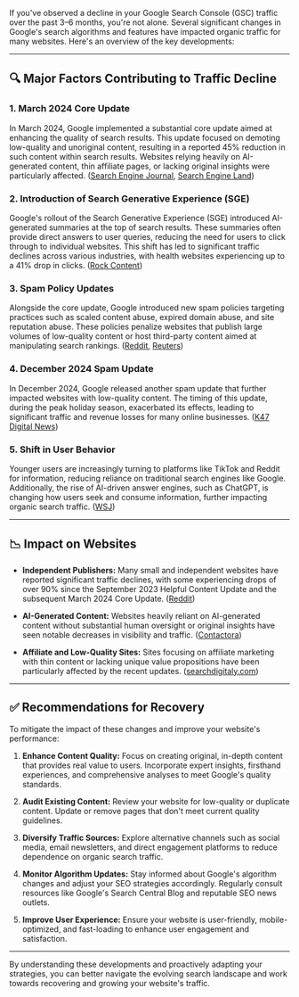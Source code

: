 If you've observed a decline in your Google Search Console (GSC) traffic over the past 3–6 months, you're not alone. Several significant changes in Google's search algorithms and features have impacted organic traffic for many websites. Here's an overview of the key developments:

---

## 🔍 Major Factors Contributing to Traffic Decline

### 1. **March 2024 Core Update**

In March 2024, Google implemented a substantial core update aimed at enhancing the quality of search results. This update focused on demoting low-quality and unoriginal content, resulting in a reported 45% reduction in such content within search results. Websites relying heavily on AI-generated content, thin affiliate pages, or lacking original insights were particularly affected. ([Search Engine Journal][1], [Search Engine Land][2])

### 2. **Introduction of Search Generative Experience (SGE)**

Google's rollout of the Search Generative Experience (SGE) introduced AI-generated summaries at the top of search results. These summaries often provide direct answers to user queries, reducing the need for users to click through to individual websites. This shift has led to significant traffic declines across various industries, with health websites experiencing up to a 41% drop in clicks. ([Rock Content][3])

### 3. **Spam Policy Updates**

Alongside the core update, Google introduced new spam policies targeting practices such as scaled content abuse, expired domain abuse, and site reputation abuse. These policies penalize websites that publish large volumes of low-quality content or host third-party content aimed at manipulating search rankings. ([Reddit][4], [Reuters][5])

### 4. **December 2024 Spam Update**

In December 2024, Google released another spam update that further impacted websites with low-quality content. The timing of this update, during the peak holiday season, exacerbated its effects, leading to significant traffic and revenue losses for many online businesses. ([K47 Digital News][6])

### 5. **Shift in User Behavior**

Younger users are increasingly turning to platforms like TikTok and Reddit for information, reducing reliance on traditional search engines like Google. Additionally, the rise of AI-driven answer engines, such as ChatGPT, is changing how users seek and consume information, further impacting organic search traffic. ([WSJ][7])

---

## 📉 Impact on Websites

* **Independent Publishers:** Many small and independent websites have reported significant traffic declines, with some experiencing drops of over 90% since the September 2023 Helpful Content Update and the subsequent March 2024 Core Update. ([Reddit][4])

* **AI-Generated Content:** Websites heavily reliant on AI-generated content without substantial human oversight or original insights have seen notable decreases in visibility and traffic. ([Contactora][8])

* **Affiliate and Low-Quality Sites:** Sites focusing on affiliate marketing with thin content or lacking unique value propositions have been particularly affected by the recent updates. ([searchdigitaly.com][9])

---

## ✅ Recommendations for Recovery

To mitigate the impact of these changes and improve your website's performance:

1. **Enhance Content Quality:** Focus on creating original, in-depth content that provides real value to users. Incorporate expert insights, firsthand experiences, and comprehensive analyses to meet Google's quality standards.

2. **Audit Existing Content:** Review your website for low-quality or duplicate content. Update or remove pages that don't meet current quality guidelines.

3. **Diversify Traffic Sources:** Explore alternative channels such as social media, email newsletters, and direct engagement platforms to reduce dependence on organic search traffic.

4. **Monitor Algorithm Updates:** Stay informed about Google's algorithm changes and adjust your SEO strategies accordingly. Regularly consult resources like Google's Search Central Blog and reputable SEO news outlets.

5. **Improve User Experience:** Ensure your website is user-friendly, mobile-optimized, and fast-loading to enhance user engagement and satisfaction.

---

By understanding these developments and proactively adapting your strategies, you can better navigate the evolving search landscape and work towards recovering and growing your website's traffic.

[1]: https://www.searchenginejournal.com/google-march-2024-core-update/510243/?utm_source=chatgpt.com "Google March 2024 Core Update: Reducing \"Unhelpful\" Content By 40%"
[2]: https://searchengineland.com/google-march-2024-core-update-rollout-is-now-complete-438713?utm_source=chatgpt.com "Google March 2024 core update rollout is now complete"
[3]: https://rockcontent.com/blog/google-sge/?utm_source=chatgpt.com "How Google SGE Is Redefining Organic Traffic Across Industries"
[4]: https://www.reddit.com/r/SEO/comments/1fud49v?utm_source=chatgpt.com "Has Google Lost Control of Its Search Algorithm?"
[5]: https://www.reuters.com/technology/googles-spam-policy-hit-by-eu-antitrust-complaint-german-media-company-2025-04-15/?utm_source=chatgpt.com "Google's spam policy hit by EU antitrust complaint from German media company"
[6]: https://www.k47.co.ke/googles-december-2024-spam-update-concludes-massive-traffic-drops-and-business-disruptions-reported-across-websites/?utm_source=chatgpt.com "Google's December 2024 Spam Update Concludes: Massive Traffic Drops and Business Disruptions Reported Across Websites - K47 Digital News"
[7]: https://www.wsj.com/tech/googling-is-for-old-people-thats-a-problem-for-google-5188a6ed?utm_source=chatgpt.com "Googling Is for Old People. That's a Problem for Google."
[8]: https://contactora.com/google-march-update-ai-generated-content-watch-out/?utm_source=chatgpt.com "Google March 2024 Update: AI content at risk"
[9]: https://searchdigitaly.com/google/core-update/?utm_source=chatgpt.com "Google March 2024 Core Update Latest Update Rolling Out-Scaled Content, Expired Domain & Site Reputation Abuse"
